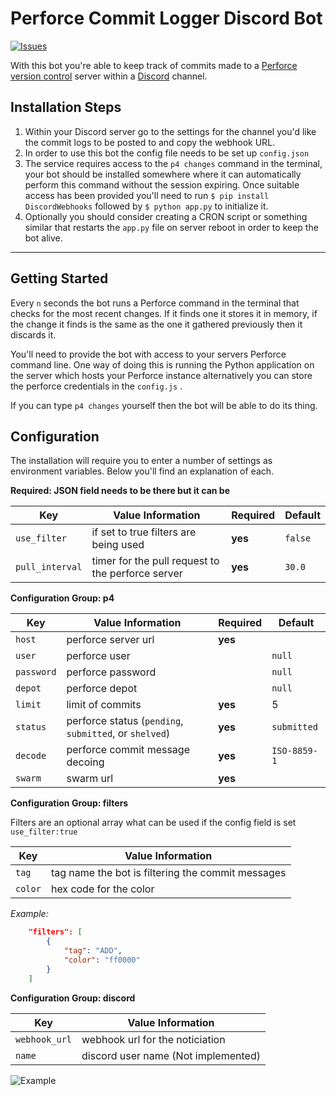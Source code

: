 # Perforce Commit Logger Discord Bot 

 [![Issues](https://img.shields.io/github/issues/simonrenger/p4dbot.svg)](https://github.com/JamesIves/perforce-commit-discord-bot/issues)

With this bot you're able to keep track of commits made to a [Perforce version control](https://www.perforce.com/) server within a [Discord](https://discordapp.com/) channel. 

## Installation Steps 

1. Within your Discord server go to the settings for the channel you'd like the commit logs to be posted to and copy the webhook URL.
2. In order to use this bot the config file needs to be set up `config.json`
3. The service requires access to the `p4 changes` command in the terminal, your bot should be installed somewhere where it can automatically perform this command without the session expiring. Once suitable access has been provided you'll need to run `$ pip install DiscordWebhooks` followed by `$ python app.py` to initialize it.
4. Optionally you should consider creating a CRON script or something similar that restarts the `app.py` file on server reboot in order to keep the bot alive.

---

## Getting Started

Every `n` seconds the bot runs a Perforce command in the terminal that checks for the most recent changes. If it finds one it stores it in memory, if the change it finds is the same as the one it gathered previously then it discards it.

You'll need to provide the bot with access to your servers Perforce command line. One way of doing this is running the Python application on the server which hosts your Perforce instance alternatively you can store the perforce credentials in the `config.js` . 

If you can type `p4 changes` yourself then the bot will be able to do its thing.

## Configuration

The installation will require you to enter a number of settings as environment variables. Below you'll find an explanation of each.

**Required: JSON field needs to be there but it can be**

| Key             | Value Information                                 | Required | Default |
| --------------- | ------------------------------------------------- | -------- | ------- |
| `use_filter`    | if set to true filters are being used             | **yes**  | `false` |
| `pull_interval` | timer for the pull request to the perforce server | **yes**  | `30.0`  |

**Configuration Group: p4**

| Key  | Value Information | Required | Default |
| ------------- | ------------- | ------------- | ------------- |
| `host` | perforce server url | **yes** |  |
| `user` | perforce user |  | `null` |
| `password` | perforce password |  | `null` |
| `depot` | perforce depot |  | `null` |
| `limit` | limit of commits | **yes** | 5 |
| `status` | perforce status (`pending`, `submitted`, or `shelved`) | **yes** | `submitted` |
| `decode` | perforce commit message decoing | **yes** | `ISO-8859-1` |
| `swarm` | swarm url | **yes** |  |

**Configuration Group: filters**

Filters are an optional array what can be used if the config field is set `use_filter:true`

| Key     | Value Information                                 |
| ------- | ------------------------------------------------- |
| `tag`   | tag name the bot is filtering the commit messages |
| `color` | hex code for the color                            |

*Example:*

```json
    "filters": [
        {
            "tag": "ADD",
            "color": "ff0000"
        }
    ]
```

**Configuration Group: discord**

| Key           | Value Information                   |
| ------------- | ----------------------------------- |
| `webhook_url` | webhook url for the noticiation     |
| `name`        | discord user name (Not implemented) |



![Example](assets/readme.png)